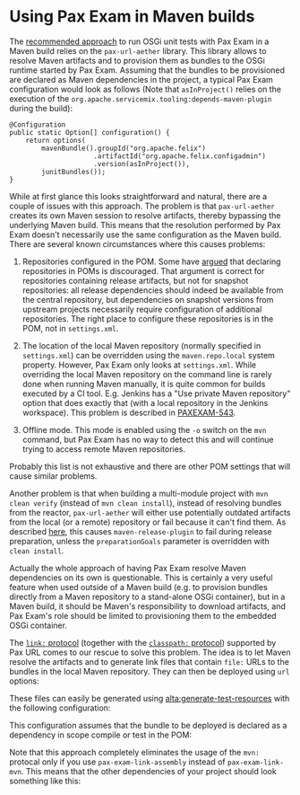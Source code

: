 <!--
  #%L
  Alta Maven Plugin
  %%
  Copyright (C) 2014 - 2023 Andreas Veithen
  %%
  Licensed under the Apache License, Version 2.0 (the "License");
  you may not use this file except in compliance with the License.
  You may obtain a copy of the License at

       http://www.apache.org/licenses/LICENSE-2.0

  Unless required by applicable law or agreed to in writing, software
  distributed under the License is distributed on an "AS IS" BASIS,
  WITHOUT WARRANTIES OR CONDITIONS OF ANY KIND, either express or implied.
  See the License for the specific language governing permissions and
  limitations under the License.
  #L%
  -->

# Using Pax Exam in Maven builds

The [recommended approach](https://ops4j1.jira.com/wiki/display/paxexam/Pax+Exam+-+Tutorial+1)
to run OSGi unit tests with Pax Exam in a Maven build relies on the `pax-url-aether` library.
This library allows to resolve Maven artifacts and to provision them as bundles to the OSGi
runtime started by Pax Exam. Assuming that the bundles to be provisioned are declared as
Maven dependencies in the project, a typical Pax Exam configuration would look as follows
(Note that `asInProject()` relies on the execution of the
`org.apache.servicemix.tooling:depends-maven-plugin` during the build):

    @Configuration
    public static Option[] configuration() {
        return options(
            mavenBundle().groupId("org.apache.felix")
                         .artifactId("org.apache.felix.configadmin")
                         .version(asInProject()),
            junitBundles());
    }

While at first glance this looks straightforward and natural, there are a couple of issues with this approach.
The problem is that `pax-url-aether` creates its own Maven session to resolve artifacts, thereby bypassing
the underlying Maven build. This means that the resolution performed by Pax Exam doesn't necessarily use the
same configuration as the Maven build. There are several known circumstances where this causes problems:

1.  Repositories configured in the POM. Some have [argued](https://groups.google.com/forum/#!msg/ops4j/kRxAXidbt7A/w0i6tM1Mn9MJ)
    that declaring repositories in POMs is discouraged. That argument is correct for repositories containing release artifacts,
    but not for snapshot repositories: all release dependencies should indeed be available from the central repository, but
    dependencies on snapshot versions from upstream projects necessarily require configuration of additional repositories.
    The right place to configure these repositories is in the POM, not in `settings.xml`.

2.  The location of the local Maven repository (normally specified in `settings.xml`) can be overridden using
    the `maven.repo.local` system property. However, Pax Exam only looks at `settings.xml`.
    While overriding the local Maven repository on the command line is rarely done when running Maven manually,
    it is quite common for builds executed by a CI tool. E.g. Jenkins has a "Use private Maven repository" option that does
    exactly that (with a local repository in the Jenkins workspace). This problem is described in
    [PAXEXAM-543](https://ops4j1.jira.com/browse/PAXEXAM-543).

3.  Offline mode. This mode is enabled using the `-o` switch on the `mvn` command, but Pax Exam has no
    way to detect this and will continue trying to access remote Maven repositories.

Probably this list is not exhaustive and there are other POM settings that will cause similar problems.

Another problem is that when building a multi-module project with `mvn clean verify` (instead of `mvn clean install`),
instead of resolving bundles from the reactor, `pax-url-aether` will either use potentially outdated artifacts from
the local (or a remote) repository or fail because it can't find them. As described
[here](https://groups.google.com/d/topic/ops4j/EXtrOLSAWG8/discussion), this causes `maven-release-plugin` to fail during
release preparation, unless the `preparationGoals` parameter is overridden with `clean install`.

Actually the whole approach of having Pax Exam resolve Maven dependencies on its own is questionable.
This is certainly a very useful feature when used outside of a Maven build (e.g. to provision bundles directly
from a Maven repository to a stand-alone OSGi container), but in a Maven build, it should be Maven's responsibility
to download artifacts, and Pax Exam's role should be limited to provisioning them to the embedded OSGi container.

The [`link:` protocol](https://ops4j1.jira.com/wiki/display/paxurl/Link+Protocol) (together with the
[`classpath:` protocol](https://ops4j1.jira.com/wiki/display/paxurl/Classpath+Protocol)) supported by Pax URL
comes to our rescue to solve this problem. The idea is to let Maven resolve the artifacts and to generate link
files that contain `file:` URLs to the bundles in the local Maven repository. They can then be deployed
using `url` options:

<!-- MACRO{snippet|id=configuration|file=src/it/pax-exam/src/test/java/OsgiTest.java} -->

These files can easily be generated using [alta:generate-test-resources](../generate-test-resources-mojo.html) with
the following configuration:

<!-- MACRO{snippet|id=plugin|file=src/it/pax-exam/pom.xml} -->

This configuration assumes that the bundle to be deployed is declared as a dependency in scope
compile or test in the POM:

<!-- MACRO{snippet|id=dependency|file=src/it/pax-exam/pom.xml} -->

Note that this approach completely eliminates the usage of the `mvn:` protocal only if you
use `pax-exam-link-assembly` instead of `pax-exam-link-mvn`.
This means that the other dependencies of your project should look something like this:

<!-- MACRO{snippet|id=pax-exam-dependencies|file=src/it/pax-exam/pom.xml} -->

